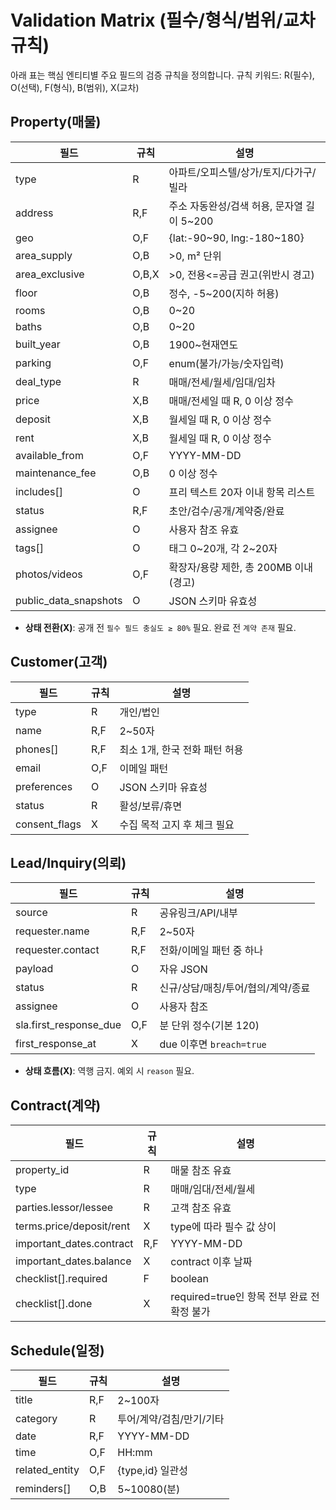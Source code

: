# Validation Matrix (필수/형식/범위/교차 규칙)

아래 표는 핵심 엔티티별 주요 필드의 검증 규칙을 정의합니다. 규칙 키워드: R(필수), O(선택), F(형식), B(범위), X(교차)

## Property(매물)
| 필드 | 규칙 | 설명 |
|---|---|---|
| type | R | 아파트/오피스텔/상가/토지/다가구/빌라 |
| address | R,F | 주소 자동완성/검색 허용, 문자열 길이 5~200 |
| geo | O,F | {lat:-90~90, lng:-180~180} |
| area_supply | O,B | >0, m² 단위 |
| area_exclusive | O,B,X | >0, 전용<=공급 권고(위반시 경고) |
| floor | O,B | 정수, -5~200(지하 허용) |
| rooms | O,B | 0~20 |
| baths | O,B | 0~20 |
| built_year | O,B | 1900~현재연도 |
| parking | O,F | enum(불가/가능/숫자입력) |
| deal_type | R | 매매/전세/월세/임대/임차 |
| price | X,B | 매매/전세일 때 R, 0 이상 정수 |
| deposit | X,B | 월세일 때 R, 0 이상 정수 |
| rent | X,B | 월세일 때 R, 0 이상 정수 |
| available_from | O,F | YYYY-MM-DD |
| maintenance_fee | O,B | 0 이상 정수 |
| includes[] | O | 프리 텍스트 20자 이내 항목 리스트 |
| status | R,F | 초안/검수/공개/계약중/완료 |
| assignee | O | 사용자 참조 유효 |
| tags[] | O | 태그 0~20개, 각 2~20자 |
| photos/videos | O,F | 확장자/용량 제한, 총 200MB 이내(경고) |
| public_data_snapshots | O | JSON 스키마 유효성 |

- **상태 전환(X)**: 공개 전 `필수 필드 충실도 ≥ 80%` 필요. 완료 전 `계약 존재` 필요.

## Customer(고객)
| 필드 | 규칙 | 설명 |
|---|---|---|
| type | R | 개인/법인 |
| name | R,F | 2~50자 |
| phones[] | R,F | 최소 1개, 한국 전화 패턴 허용 |
| email | O,F | 이메일 패턴 |
| preferences | O | JSON 스키마 유효성 |
| status | R | 활성/보류/휴면 |
| consent_flags | X | 수집 목적 고지 후 체크 필요 |

## Lead/Inquiry(의뢰)
| 필드 | 규칙 | 설명 |
|---|---|---|
| source | R | 공유링크/API/내부 |
| requester.name | R,F | 2~50자 |
| requester.contact | R,F | 전화/이메일 패턴 중 하나 |
| payload | O | 자유 JSON |
| status | R | 신규/상담/매칭/투어/협의/계약/종료 |
| assignee | O | 사용자 참조 |
| sla.first_response_due | O,F | 분 단위 정수(기본 120) |
| first_response_at | X | due 이후면 `breach=true` |

- **상태 흐름(X)**: 역행 금지. 예외 시 `reason` 필요.

## Contract(계약)
| 필드 | 규칙 | 설명 |
|---|---|---|
| property_id | R | 매물 참조 유효 |
| type | R | 매매/임대/전세/월세 |
| parties.lessor/lessee | R | 고객 참조 유효 |
| terms.price/deposit/rent | X | type에 따라 필수 값 상이 |
| important_dates.contract | R,F | YYYY-MM-DD |
| important_dates.balance | X | contract 이후 날짜 |
| checklist[].required | F | boolean |
| checklist[].done | X | required=true인 항목 전부 완료 전 확정 불가 |

## Schedule(일정)
| 필드 | 규칙 | 설명 |
|---|---|---|
| title | R,F | 2~100자 |
| category | R | 투어/계약/검침/만기/기타 |
| date | R,F | YYYY-MM-DD |
| time | O,F | HH:mm |
| related_entity | O,F | {type,id} 일관성 |
| reminders[] | O,B | 5~10080(분) |

